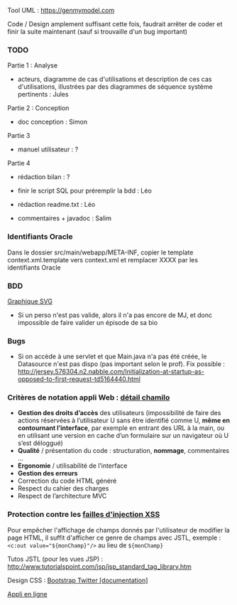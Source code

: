 Tool UML : https://genmymodel.com


Code / Design amplement suffisant cette fois, faudrait arrêter de coder et finir la suite maintenant (sauf si trouvaille d'un bug important)

### TODO

Partie 1 : Analyse
- acteurs, diagramme de cas d'utilisations et description de ces cas d'utilisations, illustrées par des diagrammes de séquence système pertinents : Jules

Partie 2 : Conception
- doc conception : Simon

Partie 3
- manuel utilisateur : ?

Partie 4
- rédaction bilan : ?


- finir le script SQL pour préremplir la bdd : Léo
- rédaction readme.txt : Léo

- commentaires + javadoc : Salim


### Identifiants Oracle

Dans le dossier src/main/webapp/META-INF, copier le template context.xml.template vers context.xml et remplacer XXXX par les identifiants Oracle


### BDD

[Graphique SVG](https://github.com/leogouttefarde/rpg/blob/master/bdd.svg)
- Si un perso n'est pas valide, alors il n'a pas encore de MJ, et donc impossible de faire valider un épisode de sa bio


### Bugs

- Si on accède à une servlet et que Main.java n'a pas été créée, le Datasource n'est pas dispo (pas important selon le prof). Fix possible : http://jersey.576304.n2.nabble.com/Initialization-at-startup-as-opposed-to-first-request-td5164440.html


### Critères de notation appli Web : [détail chamilo](http://chamilo2.grenet.fr/inp/courses/ENSIMAG4MMCAWEB/)
- **Gestion des droits d’accès** des utilisateurs (impossibilité de faire des actions réservées à l’utilisateur U sans être identifié comme U, **même en contournant l’interface**, par exemple en entrant des URL à la main, ou en utilisant une version en cache d’un formulaire sur un navigateur où U s’est déloggué)
- **Qualité** / présentation du code : structuration, **nommage**, commentaires ...
- **Ergonomie** / utilisabilité de l’interface
- **Gestion des erreurs**
- Correction du code HTML généré
- Respect du cahier des charges
- Respect de l’architecture MVC


### Protection contre les [failles d'injection XSS](https://fr.wikipedia.org/wiki/Cross-site_scripting)

Pour empêcher l'affichage de champs donnés par l'utilisateur de modifier la page HTML, il suffit d'afficher ce genre de champs avec JSTL, exemple : ```<c:out value="${monChamp}"/>``` au lieu de ```${monChamp}```


Tutos JSTL (pour les vues JSP) : http://www.tutorialspoint.com/jsp/jsp_standard_tag_library.htm

Design CSS : [Bootstrap Twitter [documentation]](http://getbootstrap.com/)



[Appli en ligne](http://rpg-723.rhcloud.com)
